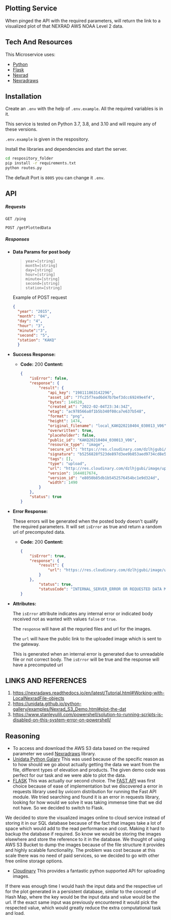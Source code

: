 ## Plotting Service
When pinged the API with the required parameters, will return the link to a visualized plot of that NEXRAD AWS NOAA Level 2 data.

## Tech And Resources

This Microservice uses:
- [Python](https://www.python.org/)
- [Flask](https://flask.palletsprojects.com/en/2.0.x/)
- [Nexrad](https://unidata.github.io/python-gallery/examples/Nexrad_S3_Demo.html#plot-the-dat)
- [Nexradraws](https://nexradaws.readthedocs.io/en/latest/Tutorial.html#Tutorial)

## Installation

Create an `.env` with the help of `.env.example`. All the required variables is in it.  

This service is tested on Python 3.7, 3.8, and 3.10 and will require any of these versions.

`.env.example` is given in the respository.

Install the libraries and dependencies and start the server.

```sh
cd respository_folder
pip install -r requirements.txt
python routes.py
```

The default Port is `8005` you can change it `.env`.

## API

##### Requests

`GET /ping`

`POST /getPlottedData`

##### Responses

* **Data Params for post body** 
    
    >    `year=[string]` <br />
        `month=[string]`<br />
        `day=[string]`<br />
        `hour=[string]`<br />
        `minute=[string]`<br />
        `second=[string]`<br />
        `station=[string]`<br />

    >
    Example of POST request <br />
  ```JSON
  {
    "year": "2015", 
    "month": "04",
    "day": "4",
    "hour": "3",
    "minute":"3",
    "second": "5",
    "station": "KAKQ"
    }
    ```
    

* **Success Response:**
  
  >

  * **Code:** 200 
    **Content:** 
    ```JSON
    {
        "isError": false,
        "response": {
            "result": {
                "api_key": "198111863142296",
                "asset_id": "7fc25f7ead6d47b7bef3dcc69249e4f4",
                "bytes": 144520,
                "created_at": "2022-02-04T23:34:34Z",
                "etag": "ac978566a8f1b5b340f08ca7e637b548",
                "format": "png",
                "height": 1474,
                "original_filename": "local_KAKQ20210404_030013_V06",
                "overwritten": true,
                "placeholder": false,
                "public_id": "KAKQ20210404_030013_V06",
                "resource_type": "image",
                "secure_url": "https://res.cloudinary.com/dzlhjgubi/image/upload/v1644017674/KAKQ20210404_030013_V06.png",
                "signature": "b5256828f523de897d3ee9b853aed9734cd8e577",
                "tags": [],
                "type": "upload",
                "url": "http://res.cloudinary.com/dzlhjgubi/image/upload/v1644017674/KAKQ20210404_030013_V06.png",
                "version": 1644017674,
                "version_id": "e8050b85db1b5452576454bc1e9d324d",
                "width": 1490
            }
        },
        "status": true
    }
    ```

* **Error Response:**

  These errors will be generated when the posted body doesn't qualify the required parameters. It will set `isError` as true and return a random url of precomputed data.
  >

  * **Code:** 200
    **Content:** 
    ```JSON
    {
        "isError": true,
        "response": {
            "result": {
                "url": "https://res.cloudinary.com/dzlhjgubi/image/upload/v1643658157/KTLX20190531_171624_V06.png"
            }
        },
            "status": true,
            "statusCode": "INTERNAL_SERVER_ERROR OR REQUESTED DATA MISMATCH"
    }
    ```

* **Attributes:**
    >
    The `isError` attribute indicates any internal error or indicated body received not as wanted with values `false` or `true`. 
    
    The `response` will have all the requried files and url for the images.
    
    The `url` will have the public link to the uploaded image which is sent to the gateway.
    
    This is generated when an internal error is generated due to unreadable file or not correct body. The `isError` will be true and the response will have a precomputed url 


## LINKS AND REFERENCES
1. https://nexradaws.readthedocs.io/en/latest/Tutorial.html#Working-with-LocalNexradFile-objects
2. https://unidata.github.io/python-gallery/examples/Nexrad_S3_Demo.html#plot-the-dat
3. https://www.stanleyulili.com/powershell/solution-to-running-scripts-is-disabled-on-this-system-error-on-powershell/

## Reasoning

* To access and download the AWS S3 data based on the required parameter we used  [Nexradraws](https://nexradaws.readthedocs.io/en/latest/Tutorial.html#Tutorial) library.
* [Unidata Python Galary](https://unidata.github.io/python-gallery/examples/Nexrad_S3_Demo.html#subset-data) This was used because of the specific reason as to how should we go about actually getting the data we want from the file, different types of elevation and products. The given demo code was perfect for our task and we were able to plot the data.
* [FLASK](https://flask.palletsprojects.com/en/2.0.x/) This was actually our second choice. The [FAST API](https://fastapi.tiangolo.com/) was first choice because of ease of implementation but we discovered a error in requests library used by uvicorn distribution for running the Fast API module. We tried searching and found it is an error in requests library, looking for how would we solve it was taking immense time that we did not have. So we decided to switch to Flask.

We decided to store the visualized images online to cloud service instead of storing it in our SQL database because of the fact that images take a lot of space which would add to the read performance and cost. Making it hard to backup the database if required. So know we would be storing the images elsewhere and store the reference to it in the database. We thought of using AWS S3 Bucket to dump the images because of the file structure it provides and highly scalable functionality. The problem was cost because at this scale there was no need of paid services, so we decided to go with other free online storage options. 

* [Cloudinary](https://cloudinary.com/) This provides a fantastic python supported API for uploading images.

If there was enough time I would hash the input data and the respective url for the plot generated in a persistent database, similar to the concept of  Hash Map, where the key would be the input data and value would be the url. If the exact same input was previously encountered it would pick the respected value, which would greatly reduce the extra computational task and load.




